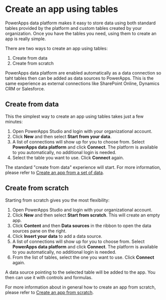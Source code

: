 <properties
	pageTitle="Create an app using tables | Microsoft PowerApps"
	description="Create an app using PowerApps data platform"
	services="powerapps"
	documentationCenter="na"
	authors="guangyang"
	manager="erikre"
	editor=""
	tags=""/>

<tags
   ms.service="powerapps"
   ms.devlang="na"
   ms.topic="article"
   ms.tgt_pltfrm="na"
   ms.workload="na"
   ms.date="04/19/2016"
   ms.author="guayan"/>

# Create an app using tables

PowerApps data platform makes it easy to store data using both standard tables provided by the platform and custom tables created by your organization. Once you have the tables you need, using them to create an app is really simple.

There are two ways to create an app using tables:

1. Create from data
2. Create from scratch

PowerApps data platform are enabled automatically as a data connection so taht tables then can be added as data sources to PowerApps. This is the same experience as external connections like SharePoint Online, Dynamics CRM or Salesforce.

## Create from data

This the simplest way to create an app using tables takes just a few minutes:

1. Open PowerApps Studio and login with your organizational account.
2. Click **New** and then select **Start from your data**.
3. A list of connections will show up for you to choose from. Select **PowerApps data platform** and click **Connect**. The platform is available to you automatically, no additional login is needed.
4. Select the table you want to use. Click **Connect** again.

The standard "create from data" experience will start. For more information, please refer to [Create an app from a set of data](#get-started-create-from-data.md).

## Create from scratch

Starting from scratch gives you the most flexibility:

1. Open PowerApps Studio and login with your organizational account.
2. Click **New** and then select **Start from scratch**. This will create an empty app.
3. Click **Content** and then **Data sources** in the ribbon to open the data sources pane on the right.
4. Click **Insert your data** to add a data source.
5. A list of connections will show up for you to choose from. Select **PowerApps data platform** and click **Connect**. The platform is available to you automatically, no additional login is needed.
6. From the list of tables, select the one you want to use. Click **Connect** again.

A data source pointing to the selected table will be added to the app. You then can use it with controls and formulas.

For more information about in general how to create an app from scratch, please refer to [Create an app from scratch](#get-started-create-from-blank.md).
